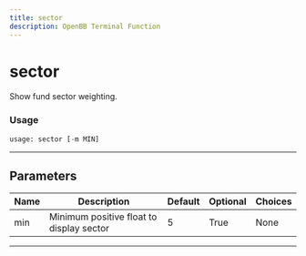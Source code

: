 ```yaml
---
title: sector
description: OpenBB Terminal Function
---
```


# sector

Show fund sector weighting.
### Usage 
```python
usage: sector [-m MIN]
```
---
## Parameters
| Name | Description | Default | Optional | Choices |
| ---- | ----------- | ------- | -------- | ------- |
| min | Minimum positive float to display sector | 5 | True | None |
---
